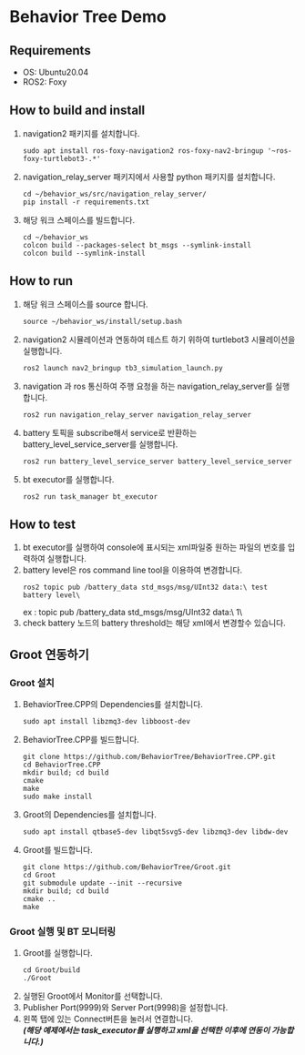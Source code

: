 # Behavior Tree Demo

## Requirements
- OS: Ubuntu20.04
- ROS2: Foxy

## How to build and install

1. navigation2 패키지를 설치합니다.
   <pre><code>sudo apt install ros-foxy-navigation2 ros-foxy-nav2-bringup '~ros-foxy-turtlebot3-.*'</code></pre>
2. navigation_relay_server 패키지에서 사용할 python 패키지를 설치합니다.
   <pre><code>cd ~/behavior_ws/src/navigation_relay_server/
   pip install -r requirements.txt</code></pre>
3. 해당 워크 스페이스를 빌드합니다.
   <pre><code>cd ~/behavior_ws
   colcon build --packages-select bt_msgs --symlink-install
   colcon build --symlink-install </code></pre>

## How to run
1. 해당 워크 스페이스를 source 합니다.
   <pre><code>source ~/behavior_ws/install/setup.bash</code></pre>
2. navigation2 시뮬레이션과 연동하여 테스트 하기 위하여 turtlebot3 시뮬레이션을 실행합니다.
   <pre><code>ros2 launch nav2_bringup tb3_simulation_launch.py</code></pre>
3. navigation 과 ros 통신하여 주행 요청을 하는 navigation_relay_server를 실행합니다.
   <pre><code>ros2 run navigation_relay_server navigation_relay_server </code></pre>
4. battery 토픽을 subscribe해서 service로 반환하는 battery_level_service_server를 실행합니다.
   <pre><code>ros2 run battery_level_service_server battery_level_service_server </code></pre>
5. bt executor를 실행합니다.
   <pre><code>ros2 run task_manager bt_executor </code></pre>

## How to test
1. bt executor를 실행하여 console에 표시되는 xml파일중 원하는 파일의 번호를 입력하여 실행합니다.
2. battery level은 ros command line tool을 이용하여 변경합니다.
   <pre><code>ros2 topic pub /battery_data std_msgs/msg/UInt32 data:\ test battery level\</code></pre>
   ex : topic pub /battery_data std_msgs/msg/UInt32 data:\ 1\
3. check battery 노드의 battery threshold는 해당 xml에서 변경할수 있습니다.

## Groot 연동하기

### Groot 설치
1. BehaviorTree.CPP의 Dependencies를 설치합니다.
   <pre><code>sudo apt install libzmq3-dev libboost-dev</code></pre>
   
2. BehaviorTree.CPP를 빌드합니다.
   <pre><code>git clone https://github.com/BehaviorTree/BehaviorTree.CPP.git
   cd BehaviorTree.CPP
   mkdir build; cd build
   cmake 
   make
   sudo make install</code></pre>
   
3. Groot의 Dependencies를 설치합니다.
   <pre><code>sudo apt install qtbase5-dev libqt5svg5-dev libzmq3-dev libdw-dev</code></pre>
   
4. Groot를 빌드합니다.
   <pre><code>git clone https://github.com/BehaviorTree/Groot.git
   cd Groot
   git submodule update --init --recursive
   mkdir build; cd build
   cmake ..
   make</code></pre>

### Groot 실행 및 BT 모니터링
1. Groot를 실행합니다.
   <pre><code>cd Groot/build
   ./Groot</code></pre>
2. 실행된 Groot에서 Monitor를 선택합니다.
3. Publisher Port(9999)와 Server Port(9998)을 설정합니다.
4. 왼쪽 탭에 있는 Connect버튼을 눌러서 연결합니다.<br/>
   ***(해당 예제에서는 task_executor를 실행하고 xml을 선택한 이후에 연동이 가능합니다.)***


